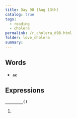 ```yaml
---
title: Day 98 (Aug 13th)
catalog: true
tags: 
  - reading
  - cholera
permalink: /r_cholera_d98.html
folder: love_cholera
summary: 
---
```


## Words

-   <b data-toggle="tooltip" data-original-title="{{site.data.glossary.ac}}">`ac`</b>



## Expressions

<b data-toggle="tooltip" data-original-title="{{site.data.answers.98_a}}">`________()`</b>

1.  